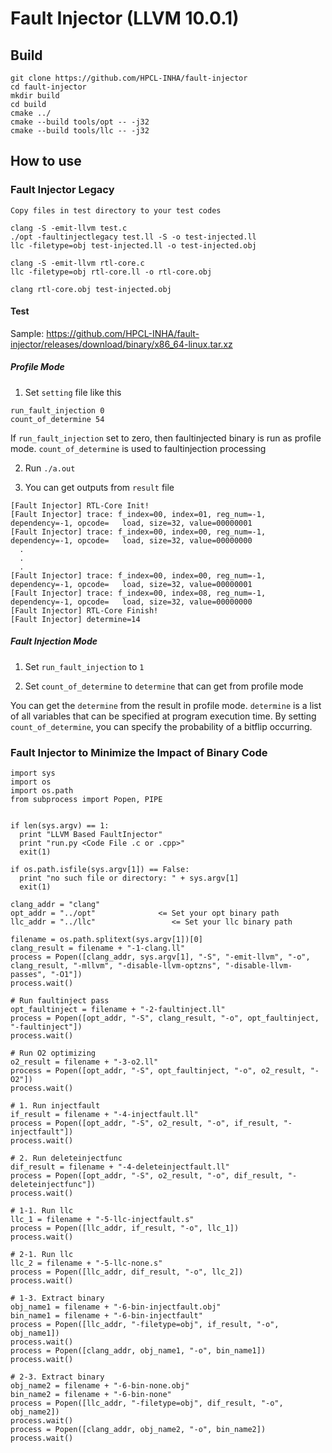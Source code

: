 # Fault Injector (LLVM 10.0.1)

## Build

```
git clone https://github.com/HPCL-INHA/fault-injector
cd fault-injector
mkdir build
cd build
cmake ../
cmake --build tools/opt -- -j32
cmake --build tools/llc -- -j32
```

## How to use

### Fault Injector Legacy

```
Copy files in test directory to your test codes

clang -S -emit-llvm test.c
./opt -faultinjectlegacy test.ll -S -o test-injected.ll
llc -filetype=obj test-injected.ll -o test-injected.obj

clang -S -emit-llvm rtl-core.c
llc -filetype=obj rtl-core.ll -o rtl-core.obj

clang rtl-core.obj test-injected.obj
```

#### Test

Sample: https://github.com/HPCL-INHA/fault-injector/releases/download/binary/x86_64-linux.tar.xz

##### Profile Mode

1. Set `setting` file like this

```
run_fault_injection 0
count_of_determine 54
```

If `run_fault_injection` set to zero, then faultinjected binary is run as profile mode.
`count_of_determine` is used to faultinjection processing

2. Run `./a.out`

3. You can get outputs from `result` file

```
[Fault Injector] RTL-Core Init!
[Fault Injector] trace: f_index=00, index=01, reg_num=-1, dependency=-1, opcode=   load, size=32, value=00000001
[Fault Injector] trace: f_index=00, index=00, reg_num=-1, dependency=-1, opcode=   load, size=32, value=00000000
  .
  .
  .
[Fault Injector] trace: f_index=00, index=00, reg_num=-1, dependency=-1, opcode=   load, size=32, value=00000001
[Fault Injector] trace: f_index=00, index=08, reg_num=-1, dependency=-1, opcode=   load, size=32, value=00000000
[Fault Injector] RTL-Core Finish!
[Fault Injector] determine=14
```

##### Fault Injection Mode

1. Set `run_fault_injection` to `1`

2. Set `count_of_determine` to `determine` that can get from profile mode

You can get the `determine` from the result in profile mode.
`determine` is a list of all variables that can be specified at program execution time.
By setting `count_of_determine`, you can specify the probability of a bitflip occurring.

### Fault Injector to Minimize the Impact of Binary Code

```
import sys
import os
import os.path
from subprocess import Popen, PIPE


if len(sys.argv) == 1:
  print "LLVM Based FaultInjector"
  print "run.py <Code File .c or .cpp>"
  exit(1)

if os.path.isfile(sys.argv[1]) == False:
  print "no such file or directory: " + sys.argv[1]
  exit(1)
  
clang_addr = "clang"
opt_addr = "../opt"              <= Set your opt binary path
llc_addr = "../llc"                 <= Set your llc binary path

filename = os.path.splitext(sys.argv[1])[0]
clang_result = filename + "-1-clang.ll"
process = Popen([clang_addr, sys.argv[1], "-S", "-emit-llvm", "-o", clang_result, "-mllvm", "-disable-llvm-optzns", "-disable-llvm-passes", "-O1"])
process.wait()

# Run faultinject pass
opt_faultinject = filename + "-2-faultinject.ll"
process = Popen([opt_addr, "-S", clang_result, "-o", opt_faultinject, "-faultinject"])
process.wait()

# Run O2 optimizing
o2_result = filename + "-3-o2.ll"
process = Popen([opt_addr, "-S", opt_faultinject, "-o", o2_result, "-O2"])
process.wait()

# 1. Run injectfault
if_result = filename + "-4-injectfault.ll"
process = Popen([opt_addr, "-S", o2_result, "-o", if_result, "-injectfault"])
process.wait()

# 2. Run deleteinjectfunc
dif_result = filename + "-4-deleteinjectfault.ll"
process = Popen([opt_addr, "-S", o2_result, "-o", dif_result, "-deleteinjectfunc"])
process.wait()

# 1-1. Run llc
llc_1 = filename + "-5-llc-injectfault.s"
process = Popen([llc_addr, if_result, "-o", llc_1])
process.wait()

# 2-1. Run llc
llc_2 = filename + "-5-llc-none.s"
process = Popen([llc_addr, dif_result, "-o", llc_2])
process.wait()

# 1-3. Extract binary
obj_name1 = filename + "-6-bin-injectfault.obj"
bin_name1 = filename + "-6-bin-injectfault"
process = Popen([llc_addr, "-filetype=obj", if_result, "-o", obj_name1])
process.wait()
process = Popen([clang_addr, obj_name1, "-o", bin_name1])
process.wait()

# 2-3. Extract binary
obj_name2 = filename + "-6-bin-none.obj"
bin_name2 = filename + "-6-bin-none"
process = Popen([llc_addr, "-filetype=obj", dif_result, "-o", obj_name2])
process.wait()
process = Popen([clang_addr, obj_name2, "-o", bin_name2])
process.wait()
```
